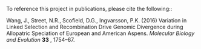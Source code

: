 To reference this project in publications, please cite the following::

Wang, J., Street, N.R., Scofield, D.G., Ingvarsson, P.K. (2016) Variation in Linked Selection and Recombination Drive Genomic Divergence during Allopatric Speciation of European and American Aspens. *Molecular Biology and Evolution* **33** , 1754–67.
